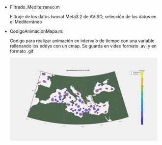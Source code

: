 - Filtrado_Mediterraneo.m

  Filtraje de los datos twosat Meta3.2 de AVISO, selección de los datos en el Mediterráneo  

- CodigoAnimacionMapa.m:
  
  Codigo para realizar animación en intervalo de tiempo con una variable rellenando los eddys con
  un cmap.
  Se guarda en video formato .avi y en formato .gif

  ![Descripción del GIF](animacion_mapas.gif)
  
